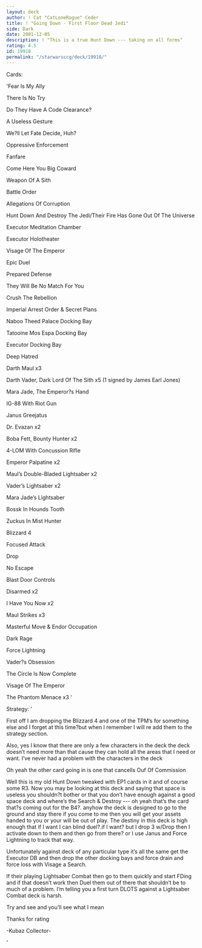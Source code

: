 ```yaml
---
layout: deck
author: ! Cat "CatLoneRogue" Ceder
title: ! "Going Down - First Floor Dead Jedi"
side: Dark
date: 2001-12-05
description: ! "This is a true Hunt Down --- taking on all forms"
rating: 4.5
id: 19918
permalink: "/starwarsccg/deck/19918/"
---
```

Cards: 

'Fear Is My Ally

There Is No Try

Do They Have A Code Clearance?

A Useless Gesture

We?ll Let Fate Decide, Huh?

Oppressive Enforcement

Fanfare

Come Here You Big Coward

Weapon Of A Sith

Battle Order

Allegations Of Corruption


Hunt Down And Destroy The Jedi/Their Fire Has Gone Out Of The Universe

Executor Meditation Chamber

Executor Holotheater

Visage Of The Emperor

Epic Duel

Prepared Defense

They Will Be No Match For You

Crush The Rebellion

Imperial Arrest Order & Secret Plans


Naboo Theed Palace Docking Bay

Tatooine Mos Espa Docking Bay

Executor Docking Bay


Deep Hatred


Darth Maul x3

Darth Vader, Dark Lord Of The Sith x5 (1 signed by James Earl Jones)

Mara Jade, The Emperor?s Hand

IG-88 With Riot Gun

Janus Greejatus

Dr. Evazan x2

Boba Fett, Bounty Hunter x2

4-LOM With Concussion Rifle

Emperor Palpatine x2


Maul’s Double-Bladed Lightsaber x2

Vader’s Lightsaber x2

Mara Jade’s Lightsaber


Bossk In Hounds Tooth

Zuckus In Mist Hunter

Blizzard 4


Focused Attack

Drop

No Escape

Blast Door Controls

Disarmed x2

I Have You Now x2

Maul Strikes x3

Masterful Move & Endor Occupation

Dark Rage

Force Lightning

Vader?s Obsession

The Circle Is Now Complete

Visage Of The Emperor

The Phantom Menace x3 '

Strategy: '

First off I am dropping the Blizzard 4 and one of the TPM’s for something else and I forget at this time?but when I remember I will re add them to the strategy section.


Also, yes I know that there are only a few characters in the deck the deck doesn’t need more than that cause they can hold all the areas that I need or want. I’ve never had a problem with the characters in the deck


Oh yeah the other card going in is one that cancells Ouf Of Commission


Well this is my old Hunt Down tweaked with EP1 cards in it and of course some R3. Now you may be looking at this deck and saying that space is useless you shouldn?t bother or that you don’t have enough against a good space deck and where’s the Search & Destroy --- oh yeah that’s the card that?s coming out for the B4?. anyhow the deck is designed to go to the ground and stay there if you come to me then you will get your assets handed to you or your will be out of play. The destiny in this deck is high enough that if I want I can blind duel?.if I want? but I drop 3 w/Drop then I activate down to them and then go from there? or I use Janus and Force Lightning to track that way.


Unfortunately against deck of any particular type it’s all the same get the Executor DB and then drop the other docking bays and force drain and force loss with Visage a Search.


If their playing Lightsaber Combat then go to them quickly and start FDing and if that doesn’t work then Duel them out of there that shouldn’t be to much of a problem. I’m telling you a first turn DLOTS against a Lightsaber Combat deck is harsh.


Try and see and you’ll see what I mean

Thanks for rating

-Kubaz Collector-


'

